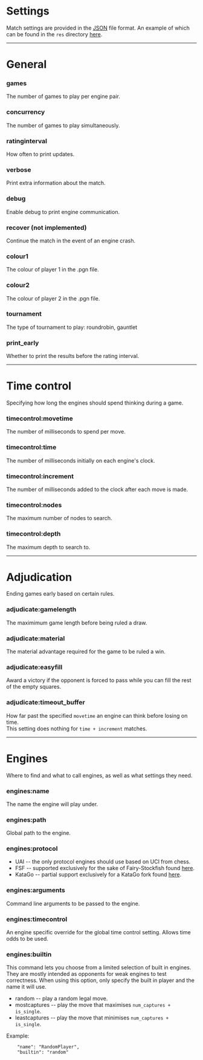 # Settings
Match settings are provided in the [JSON](https://en.wikipedia.org/wiki/JSON) file format. An example of which can be found in the `res` directory [here](./res/settings.json).

---

# General

### __games__
The number of games to play per engine pair.

### __concurrency__
The number of games to play simultaneously.

### __ratinginterval__
How often to print updates.

### __verbose__
Print extra information about the match.

### __debug__
Enable debug to print engine communication.

### __recover__ (not implemented)
Continue the match in the event of an engine crash.

### __colour1__
The colour of player 1 in the .pgn file.

### __colour2__
The colour of player 2 in the .pgn file.

### __tournament__
The type of tournament to play: roundrobin, gauntlet

### __print_early__
Whether to print the results before the rating interval.

---

# Time control
Specifying how long the engines should spend thinking during a game.

### __timecontrol:movetime__
The number of milliseconds to spend per move.

### __timecontrol:time__
The number of milliseconds initially on each engine's clock.

### __timecontrol:increment__
The number of milliseconds added to the clock after each move is made.

### __timecontrol:nodes__
The maximum number of nodes to search.

### __timecontrol:depth__
The maximum depth to search to.

---

# Adjudication
Ending games early based on certain rules.

### __adjudicate:gamelength__
The maximimum game length before being ruled a draw.

### __adjudicate:material__
The material advantage required for the game to be ruled a win.

### __adjudicate:easyfill__
Award a victory if the opponent is forced to pass while you can fill the rest of the empty squares.

### __adjudicate:timeout_buffer__
How far past the specified `movetime` an engine can think before losing on time.<br>
This setting does nothing for `time + increment` matches.

---

# Engines
Where to find and what to call engines, as well as what settings they need.

### __engines:name__
The name the engine will play under.

### __engines:path__
Global path to the engine.

### __engines:protocol__
- UAI -- the only protocol engines should use based on UCI from chess.
- FSF -- supported exclusively for the sake of Fairy-Stockfish found [here](https://github.com/ianfab/Fairy-Stockfish).
- KataGo -- partial support exclusively for a KataGo fork found [here](https://github.com/hzyhhzy/KataGo/tree/Ataxx).

### __engines:arguments__
Command line arguments to be passed to the engine.

### __engines:timecontrol__
An engine specific override for the global time control setting. Allows time odds to be used.

### __engines:builtin__
This command lets you choose from a limited selection of built in engines. They are mostly intended as opponents for weak engines to test correctness. When using this option, only specify the built in player and the name it will use.
- random -- play a random legal move.
- mostcaptures -- play the move that maximises `num_captures + is_single`.
- leastcaptures -- play the move that minimises `num_captures + is_single`.

Example:
```
    "name": "RandomPlayer",
    "builtin": "random"
```
